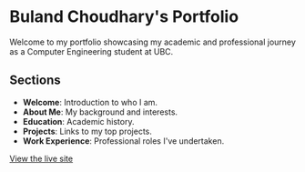# Buland Choudhary's Portfolio

Welcome to my portfolio showcasing my academic and professional journey as a Computer Engineering student at UBC.

## Sections
- **Welcome**: Introduction to who I am.
- **About Me**: My background and interests.
- **Education**: Academic history.
- **Projects**: Links to my top projects.
- **Work Experience**: Professional roles I've undertaken.

[View the live site](https://buland-choudhary.github.io/)
